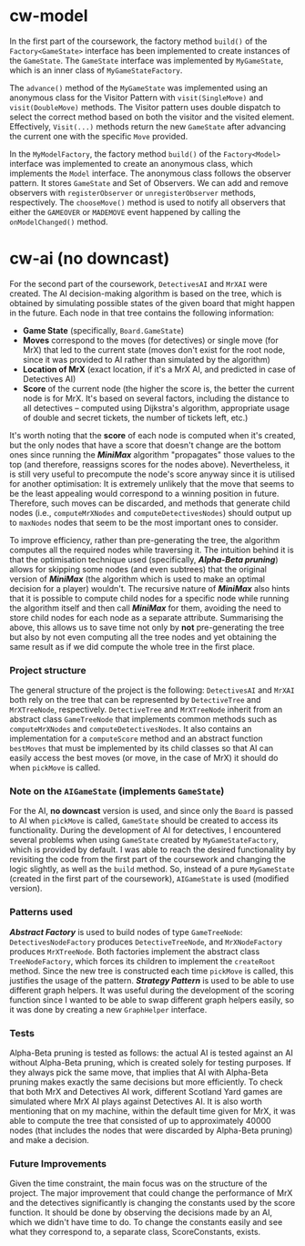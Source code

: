 # cw-model
In the first part of the coursework, the factory method `build()` of the `Factory<GameState>` interface has been implemented to create instances of the `GameState`. The `GameState` interface was implemented by `MyGameState`, which is an inner class of `MyGameStateFactory`. 

The `advance()` method of the `MyGameState` was implemented using an anonymous class for the Visitor Pattern with `visit(SingleMove)` and `visit(DoubleMove)` methods. The Visitor pattern uses double dispatch to select the correct method based on both the visitor and the visited element. Effectively, `Visit(...)` methods return the new `GameState` after advancing the current one with the specific `Move` provided.

In the `MyModelFactory`, the factory method `build()` of the `Factory<Model>` interface was implemented to create an anonymous class, which implements the `Model` interface. The anonymous class follows the observer pattern. It stores `GameState` and Set of Observers. We can add and remove observers with `registerObserver` or `unregisterObserver` methods, respectively. The `chooseMove()` method is used to notify all observers that either the `GAMEOVER` or `MADEMOVE` event happened by calling the `onModelChanged()` method.
# cw-ai (no downcast)
For the second part of the coursework, `DetectivesAI` and `MrXAI` were created.
The AI decision-making algorithm is based on the tree, which is obtained by simulating possible states of the given board that might happen in the future. Each node in that tree contains the following information:
- **Game State** (specifically, `Board.GameState`)
- **Moves** correspond to the moves (for detectives) or single move (for MrX) that led to the current state (moves don't exist for the root node, since it was provided to AI rather than simulated by the algorithm)
- **Location of MrX** (exact location, if it's a MrX AI, and predicted in case of Detectives AI)
- **Score** of the current node (the higher the score is, the better the current node is for MrX. It's based on several factors, including the distance to all detectives – computed using Dijkstra's algorithm, appropriate usage of double and secret tickets, the number of tickets left, etc.)


It's worth noting that the **score** of each node is computed when it's created, but the only nodes that have a score that doesn't change are the bottom ones since running the ***MiniMax*** algorithm "propagates" those values to the top (and therefore, reassigns scores for the nodes above). Nevertheless, it is still very useful to precompute the node's score anyway since it is utilised for another optimisation: It is extremely unlikely that the move that seems to be the least appealing would correspond to a winning position in future. Therefore, such moves can be discarded, and methods that generate child nodes (i.e., `computeMrXNodes` and `computeDetectivesNodes`) should output up to `maxNodes` nodes that seem to be the most important ones to consider.

To improve efficiency, rather than pre-generating the tree, the algorithm computes all the required nodes while traversing it. The intuition behind it is that the optimisation technique used (specifically, ***Alpha-Beta pruning***) allows for skipping some nodes (and even subtrees) that the original version of ***MiniMax*** (the algorithm which is used to make an optimal decision for a player) wouldn't. The recursive nature of ***MiniMax*** also hints that it is possible to compute child nodes for a specific node while running the algorithm itself and then call ***MiniMax*** for them, avoiding the need to store child nodes for each node as a separate attribute.
Summarising the above, this allows us to save time not only by **not** pre-generating the tree but also by not even computing all the tree nodes and yet obtaining the same result as if we did compute the whole tree in the first place.
### Project structure
The general structure of the project is the following: `DetectivesAI` and `MrXAI` both rely on the tree that can be represented by `DetectiveTree` and `MrXTreeNode`, respectively. `DetectiveTree` and `MrXTreeNode` inherit from an abstract class `GameTreeNode` that implements common methods such as `computeMrXNodes` and `computeDetectivesNodes`. It also contains an implementation for a `computeScore` method and an abstract function `bestMoves` that must be implemented by its child classes so that AI can easily access the best moves (or move, in the case of MrX) it should do when `pickMove` is called.
### Note on the `AIGameState` (implements `GameState`)
For the AI, **no downcast** version is used, and since only the `Board` is passed to AI when `pickMove` is called, `GameState` should be created to access its functionality. During the development of AI for detectives, I encountered several problems when using `GameState` created by `MyGameStateFactory`, which is provided by default. I was able to reach the desired functionality by revisiting the code from the first part of the coursework and changing the logic slightly, as well as the `build` method. So, instead of a pure `MyGameState` (created in the first part of the coursework), `AIGameState` is used (modified version).
### Patterns used
***Abstract Factory*** is used to build nodes of type `GameTreeNode`: `DetectivesNodeFactory` produces `DetectiveTreeNode`, and `MrXNodeFactory` produces `MrXTreeNode`. Both factories implement the abstract class `TreeNodeFactory`, which forces its children to implement the `createRoot` method. Since the new tree is constructed each time `pickMove` is called, this justifies the usage of the pattern.
***Strategy Pattern*** is used to be able to use different graph helpers. It was useful during the development of the scoring function since I wanted to be able to swap different graph helpers easily, so it was done by creating a new `GraphHelper` interface.
### Tests
Alpha-Beta pruning is tested as follows: the actual AI is tested against an AI without Alpha-Beta pruning, which is created solely for testing purposes. If they always pick the same move, that implies that AI with Alpha-Beta pruning makes exactly the same decisions but more efficiently.
To check that both MrX and Detectives AI work, different Scotland Yard games are simulated where MrX AI plays against Detectives AI.
It is also worth mentioning that on my machine, within the default time given for MrX, it was able to compute the tree that consisted of up to approximately 40000 nodes (that includes the nodes that were discarded by Alpha-Beta pruning) and make a decision.

### Future Improvements
Given the time constraint, the main focus was on the structure of the project. The major improvement that could change the performance of MrX and the detectives significantly is changing the constants used by the score function. It should be done by observing the decisions made by an AI, which we didn't have time to do. To change the constants easily and see what they correspond to, a separate class, ScoreConstants, exists. 